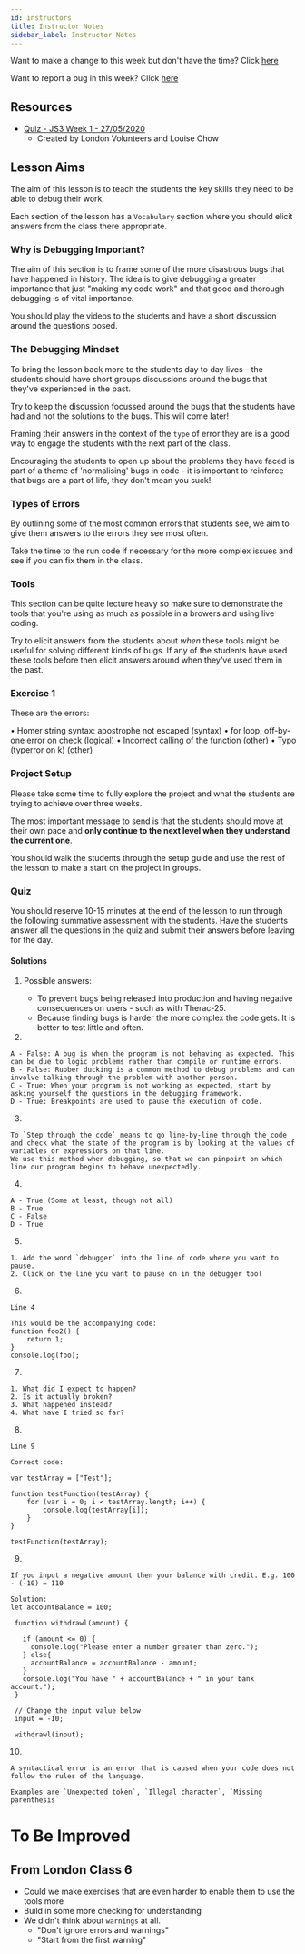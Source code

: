 ```yaml
---
id: instructors
title: Instructor Notes
sidebar_label: Instructor Notes
---
```


Want to make a change to this week but don't have the time? Click [here](https://github.com/CodeYourFuture/syllabus/issues/new?assignees=&labels=enhancement&template=change-request.md&title=)

Want to report a bug in this week? Click [here](https://github.com/CodeYourFuture/syllabus/issues/new?assignees=&labels=bug&template=bug-report.md&title=)

## Resources

- [Quiz - JS3 Week 1 - 27/05/2020](https://docs.google.com/forms/d/e/1FAIpQLScYHmS7LOfI4ML3z2axEpZd2Zgvbe-9FBB5rsWoqqMcw2u6SA/viewform)
  - Created by London Volunteers and Louise Chow

## Lesson Aims

The aim of this lesson is to teach the students the key skills they need to be able to debug their work.

Each section of the lesson has a `Vocabulary` section where you should elicit answers from the class there appropriate.

### Why is Debugging Important?

The aim of this section is to frame some of the more disastrous bugs that have happened in history. The idea is to give debugging a greater importance that just "making my code work" and that good and thorough debugging is of vital importance.

You should play the videos to the students and have a short discussion around the questions posed.

### The Debugging Mindset

To bring the lesson back more to the students day to day lives - the students should have short groups discussions around the bugs that they've experienced in the past.

Try to keep the discussion focussed around the bugs that the students have had and not the solutions to the bugs. This will come later!

Framing their answers in the context of the `type` of error they are is a good way to engage the students with the next part of the class.

Encouraging the students to open up about the problems they have faced is part of a theme of 'normalising' bugs in code - it is important to reinforce that bugs are a part of life, they don't mean you suck!

### Types of Errors

By outlining some of the most common errors that students see, we aim to give them answers to the errors they see most often.

Take the time to the run code if necessary for the more complex issues and see if you can fix them in the class.

### Tools

This section can be quite lecture heavy so make sure to demonstrate the tools that you're using as much as possible in a browers and using live coding.

Try to elicit answers from the students about _when_ these tools might be useful for solving different kinds of bugs. If any of the students have used these tools before then elicit answers around when they've used them in the past.

### Exercise 1

These are the errors:

• Homer string syntax: apostrophe not escaped (syntax)
• for loop: off-by-one error on check (logical)
• Incorrect calling of the function (other)
• Typo (typerror on k) (other)

### Project Setup

Please take some time to fully explore the project and what the students are trying to achieve over three weeks.

The most important message to send is that the students should move at their own pace and **only continue to the next level when they understand the current one**.

You should walk the students through the setup guide and use the rest of the lesson to make a start on the project in groups.

### Quiz

You should reserve 10-15 minutes at the end of the lesson to run through the following summative assessment with the students. Have the students answer all the questions in the quiz and submit their answers before leaving for the day.

#### Solutions

1. Possible answers:


    - To prevent bugs being released into production and having negative consequences on users - such as with Therac-25.
    - Because finding bugs is harder the more complex the code gets. It is better to test little and often.

2.

    A - False: A bug is when the program is not behaving as expected. This can be due to logic problems rather than compile or runtime errors.
    B - False: Rubber ducking is a common method to debug problems and can involve talking through the problem with another person.
    C - True: When your program is not working as expected, start by asking yourself the questions in the debugging framework.
    D - True: Breakpoints are used to pause the execution of code.

3.

    To `Step through the code` means to go line-by-line through the code and check what the state of the program is by looking at the values of variables or expressions on that line.
    We use this method when debugging, so that we can pinpoint on which line our program begins to behave unexpectedly.

4.

    A - True (Some at least, though not all)
    B - True
    C - False
    D - True

5.

    1. Add the word `debugger` into the line of code where you want to pause.
    2. Click on the line you want to pause on in the debugger tool

6.

    Line 4

    This would be the accompanying code:
    function foo2() {
        return 1;
    }
    console.log(foo);

7.

    1. What did I expect to happen?
    2. Is it actually broken?
    3. What happened instead?
    4. What have I tried so far?

8.

    Line 9

    Correct code:

    var testArray = ["Test"];

    function testFunction(testArray) {
        for (var i = 0; i < testArray.length; i++) {
            console.log(testArray[i]);
        }
    }

    testFunction(testArray);

9.

    If you input a negative amount then your balance with credit. E.g. 100 - (-10) = 110

    Solution:
    let accountBalance = 100;

     function withdrawl(amount) {

       if (amount <= 0) {
         console.log("Please enter a number greater than zero.");
       } else{
         accountBalance = accountBalance - amount;
       }
       console.log("You have " + accountBalance + " in your bank account.");
     }

     // Change the input value below
     input = -10;

     withdrawl(input);

10.

    A syntactical error is an error that is caused when your code does not follow the rules of the language.

    Examples are `Unexpected token`, `Illegal character`, `Missing parenthesis`

# To Be Improved

## From London Class 6

- Could we make exercises that are even harder to enable them to use the tools more
- Build in some more checking for understanding
- We didn't think about `warnings` at all.
  - "Don't ignore errors and warnings"
  - "Start from the first warning"
